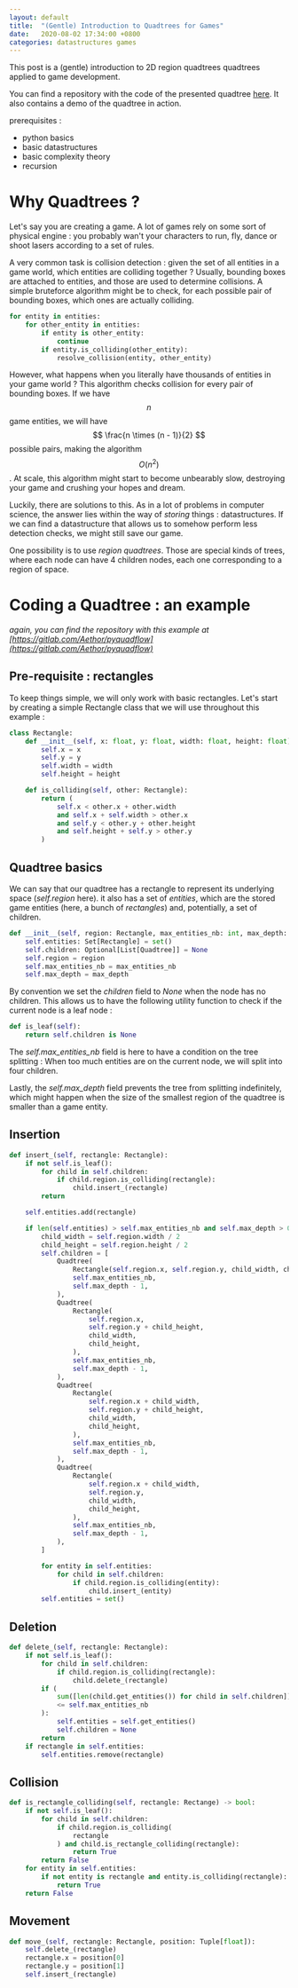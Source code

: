 ```yaml
---
layout: default
title:  "(Gentle) Introduction to Quadtrees for Games"
date:   2020-08-02 17:34:00 +0800
categories: datastructures games
---
```


This post is a (gentle) introduction to 2D region quadtrees quadtrees applied to game development. 

You can find a repository with the code of the presented quadtree [here](https://gitlab.com/Aethor/pyquadflow). It also contains a demo of the quadtree in action.

prerequisites :

* python basics
* basic datastructures
* basic complexity theory
* recursion


# Why Quadtrees ?

Let's say you are creating a game. A lot of games rely on some sort of physical engine : you probably wan't your characters to run, fly, dance or shoot lasers according to a set of rules.

A very common task is collision detection : given the set of all entities in a game world, which entities are colliding together ? Usually, bounding boxes are attached to entities, and those are used to determine collisions. A simple bruteforce algorithm might be to check, for each possible pair of bounding boxes, which ones are actually colliding.

```python
for entity in entities:
    for other_entity in entities:
        if entity is other_entity:
            continue
        if entity.is_colliding(other_entity):
            resolve_collision(entity, other_entity)
```

However, what happens when you literally have thousands of entities in your game world ? This algorithm checks collision for every pair of bounding boxes. If we have $$ n $$ game entities, we will have $$ \frac{n \times (n - 1)}{2} $$ possible pairs, making the algorithm $$ O(n^2) $$. At scale, this algorithm might start to become unbearably slow, destroying your game and crushing your hopes and dream.

Luckily, there are solutions to this. As in a lot of problems in computer science, the answer lies within the way of *storing* things : datastructures. If we can find a datastructure that allows us to somehow perform less detection checks, we might still save our game.

One possibility is to use *region quadtrees*. Those are special kinds of trees, where each node can have 4 children nodes, each one corresponding to a region of space.


# Coding a Quadtree : an example

*again, you can find the repository with this example at [https://gitlab.com/Aethor/pyquadflow](https://gitlab.com/Aethor/pyquadflow)*

## Pre-requisite : rectangles

To keep things simple, we will only work with basic rectangles. Let's start by creating a simple Rectangle class that we will use throughout this example :

```python
class Rectangle:
    def __init__(self, x: float, y: float, width: float, height: float):
        self.x = x
        self.y = y
        self.width = width
        self.height = height

    def is_colliding(self, other: Rectangle):
        return (
            self.x < other.x + other.width
            and self.x + self.width > other.x
            and self.y < other.y + other.height
            and self.height + self.y > other.y
        )
```


## Quadtree basics

We can say that our quadtree has a rectangle to represent its underlying space (*self.region* here). it also has a set of *entities*, which are the stored game entities (here, a bunch of *rectangles*) and, potentially, a set of children.

```python
def __init__(self, region: Rectangle, max_entities_nb: int, max_depth: int):
    self.entities: Set[Rectangle] = set()
    self.children: Optional[List[Quadtree]] = None
    self.region = region
    self.max_entities_nb = max_entities_nb
    self.max_depth = max_depth
```

By convention we set the *children* field to *None* when the node has no children. This allows us to have the following utility function to check if the current node is a leaf node :

```python
def is_leaf(self):
    return self.children is None
```

The *self.max_entities_nb* field is here to have a condition on the tree splitting : When too much entities are on the current node, we will split into four children.

Lastly, the *self.max_depth* field prevents the tree from splitting indefinitely, which might happen when the size of the smallest region of the quadtree is smaller than a game entity.

## Insertion

```python
def insert_(self, rectangle: Rectangle):
    if not self.is_leaf():
        for child in self.children:
            if child.region.is_colliding(rectangle):
                child.insert_(rectangle)
        return

    self.entities.add(rectangle)

    if len(self.entities) > self.max_entities_nb and self.max_depth > 0:
        child_width = self.region.width / 2
        child_height = self.region.height / 2
        self.children = [
            Quadtree(
                Rectangle(self.region.x, self.region.y, child_width, child_height),
                self.max_entities_nb,
                self.max_depth - 1,
            ),
            Quadtree(
                Rectangle(
                    self.region.x,
                    self.region.y + child_height,
                    child_width,
                    child_height,
                ),
                self.max_entities_nb,
                self.max_depth - 1,
            ),
            Quadtree(
                Rectangle(
                    self.region.x + child_width,
                    self.region.y + child_height,
                    child_width,
                    child_height,
                ),
                self.max_entities_nb,
                self.max_depth - 1,
            ),
            Quadtree(
                Rectangle(
                    self.region.x + child_width,
                    self.region.y,
                    child_width,
                    child_height,
                ),
                self.max_entities_nb,
                self.max_depth - 1,
            ),
        ]

        for entity in self.entities:
            for child in self.children:
                if child.region.is_colliding(entity):
                    child.insert_(entity)
        self.entities = set()
```

## Deletion

```python
def delete_(self, rectangle: Rectangle):
    if not self.is_leaf():
        for child in self.children:
            if child.region.is_colliding(rectangle):
                child.delete_(rectangle)
        if (
            sum([len(child.get_entities()) for child in self.children])
            <= self.max_entities_nb
        ):
            self.entities = self.get_entities()
            self.children = None
        return
    if rectangle in self.entities:
        self.entities.remove(rectangle)
```

## Collision

```python
def is_rectangle_colliding(self, rectangle: Rectange) -> bool:
    if not self.is_leaf():
        for child in self.children:
            if child.region.is_colliding(
                rectangle
            ) and child.is_rectangle_colliding(rectangle):
                return True
        return False
    for entity in self.entities:
        if not entity is rectangle and entity.is_colliding(rectangle):
            return True
    return False
```

## Movement

```python
def move_(self, rectangle: Rectangle, position: Tuple[float]):
    self.delete_(rectangle)
    rectangle.x = position[0]
    rectangle.y = position[1]
    self.insert_(rectangle)
```
